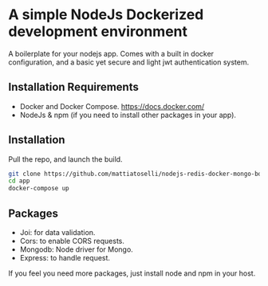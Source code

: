 # A simple NodeJs Dockerized development environment
A boilerplate for your nodejs app. Comes with a built in docker configuration, and a basic yet secure and light jwt authentication system.

## Installation Requirements
- Docker and Docker Compose. https://docs.docker.com/
- NodeJs & npm (if you need to install other packages in your app).

## Installation
Pull the repo, and launch the build.
```bash
git clone https://github.com/mattiatoselli/nodejs-redis-docker-mongo-boilerplate.git app
cd app
docker-compose up
```

## Packages
- Joi: for data validation.
- Cors: to enable CORS requests.
- Mongodb: Node driver for Mongo.
- Express: to handle request.

If you feel you need more packages, just install node and npm in your host.
